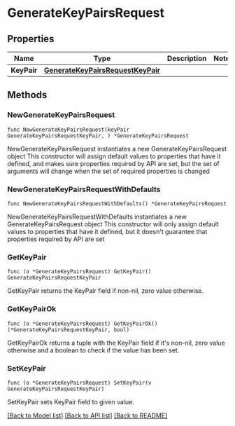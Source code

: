 # GenerateKeyPairsRequest

## Properties

Name | Type | Description | Notes
------------ | ------------- | ------------- | -------------
**KeyPair** | [**GenerateKeyPairsRequestKeyPair**](GenerateKeyPairsRequestKeyPair.md) |  | 

## Methods

### NewGenerateKeyPairsRequest

`func NewGenerateKeyPairsRequest(keyPair GenerateKeyPairsRequestKeyPair, ) *GenerateKeyPairsRequest`

NewGenerateKeyPairsRequest instantiates a new GenerateKeyPairsRequest object
This constructor will assign default values to properties that have it defined,
and makes sure properties required by API are set, but the set of arguments
will change when the set of required properties is changed

### NewGenerateKeyPairsRequestWithDefaults

`func NewGenerateKeyPairsRequestWithDefaults() *GenerateKeyPairsRequest`

NewGenerateKeyPairsRequestWithDefaults instantiates a new GenerateKeyPairsRequest object
This constructor will only assign default values to properties that have it defined,
but it doesn't guarantee that properties required by API are set

### GetKeyPair

`func (o *GenerateKeyPairsRequest) GetKeyPair() GenerateKeyPairsRequestKeyPair`

GetKeyPair returns the KeyPair field if non-nil, zero value otherwise.

### GetKeyPairOk

`func (o *GenerateKeyPairsRequest) GetKeyPairOk() (*GenerateKeyPairsRequestKeyPair, bool)`

GetKeyPairOk returns a tuple with the KeyPair field if it's non-nil, zero value otherwise
and a boolean to check if the value has been set.

### SetKeyPair

`func (o *GenerateKeyPairsRequest) SetKeyPair(v GenerateKeyPairsRequestKeyPair)`

SetKeyPair sets KeyPair field to given value.



[[Back to Model list]](../README.md#documentation-for-models) [[Back to API list]](../README.md#documentation-for-api-endpoints) [[Back to README]](../README.md)


